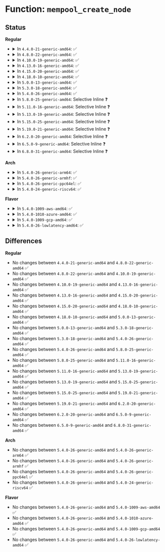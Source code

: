 # Function: <code>mempool_create_node</code>

## Status
<b>Regular</b>
<ul>
<li>
<details>
<summary>In <code>4.4.0-21-generic-amd64</code>: ✅</summary>

```c
mempool_t * mempool_create_node(int min_nr, mempool_alloc_t * alloc_fn, mempool_free_t * free_fn, void * pool_data, gfp_t gfp_mask, int node_id)
```

```json
{
  "name": "mempool_create_node",
  "collision_type": "Unique Global",
  "inline_type": "No",
  "funcs": [
    {
      "addr": 18446744071580484240,
      "name": "mempool_create_node",
      "external": true,
      "loc": "mm/mempool.c:187",
      "file": "mm/mempool.c",
      "inline": "seen, unknown",
      "caller_inline": [],
      "caller_func": [
        "mm/mempool.c:mempool_create",
        "block/blk-core.c:blk_init_rl"
      ]
    }
  ],
  "symbols": [
    {
      "addr": 18446744071580484240,
      "name": "mempool_create_node",
      "section": ".text",
      "bind": "STB_GLOBAL",
      "size": 354
    }
  ]
}
```
</details>
</li>
<li>
<details>
<summary>In <code>4.8.0-22-generic-amd64</code>: ✅</summary>

```c
mempool_t * mempool_create_node(int min_nr, mempool_alloc_t * alloc_fn, mempool_free_t * free_fn, void * pool_data, gfp_t gfp_mask, int node_id)
```

```json
{
  "name": "mempool_create_node",
  "collision_type": "Unique Global",
  "inline_type": "No",
  "funcs": [
    {
      "addr": 18446744071580566176,
      "name": "mempool_create_node",
      "external": true,
      "loc": "mm/mempool.c:183",
      "file": "mm/mempool.c",
      "inline": "seen, unknown",
      "caller_inline": [],
      "caller_func": [
        "mm/mempool.c:mempool_create",
        "block/blk-core.c:blk_init_rl"
      ]
    }
  ],
  "symbols": [
    {
      "addr": 18446744071580566176,
      "name": "mempool_create_node",
      "section": ".text",
      "bind": "STB_GLOBAL",
      "size": 343
    }
  ]
}
```
</details>
</li>
<li>
<details>
<summary>In <code>4.10.0-19-generic-amd64</code>: ✅</summary>

```c
mempool_t * mempool_create_node(int min_nr, mempool_alloc_t * alloc_fn, mempool_free_t * free_fn, void * pool_data, gfp_t gfp_mask, int node_id)
```

```json
{
  "name": "mempool_create_node",
  "collision_type": "Unique Global",
  "inline_type": "No",
  "funcs": [
    {
      "addr": 18446744071580632576,
      "name": "mempool_create_node",
      "external": true,
      "loc": "mm/mempool.c:183",
      "file": "mm/mempool.c",
      "inline": "seen, unknown",
      "caller_inline": [],
      "caller_func": [
        "mm/mempool.c:mempool_create",
        "block/blk-core.c:blk_init_rl"
      ]
    }
  ],
  "symbols": [
    {
      "addr": 18446744071580632576,
      "name": "mempool_create_node",
      "section": ".text",
      "bind": "STB_GLOBAL",
      "size": 343
    }
  ]
}
```
</details>
</li>
<li>
<details>
<summary>In <code>4.13.0-16-generic-amd64</code>: ✅</summary>

```c
mempool_t * mempool_create_node(int min_nr, mempool_alloc_t * alloc_fn, mempool_free_t * free_fn, void * pool_data, gfp_t gfp_mask, int node_id)
```

```json
{
  "name": "mempool_create_node",
  "collision_type": "Unique Global",
  "inline_type": "No",
  "funcs": [
    {
      "addr": 18446744071580660240,
      "name": "mempool_create_node",
      "external": true,
      "loc": "mm/mempool.c:183",
      "file": "mm/mempool.c",
      "inline": "seen, unknown",
      "caller_inline": [],
      "caller_func": [
        "mm/mempool.c:mempool_create",
        "block/blk-core.c:blk_init_rl",
        "block/blk-core.c:blk_init_rl"
      ]
    }
  ],
  "symbols": [
    {
      "addr": 18446744071580660240,
      "name": "mempool_create_node",
      "section": ".text",
      "bind": "STB_GLOBAL",
      "size": 324
    }
  ]
}
```
</details>
</li>
<li>
<details>
<summary>In <code>4.15.0-20-generic-amd64</code>: ✅</summary>

```c
mempool_t * mempool_create_node(int min_nr, mempool_alloc_t * alloc_fn, mempool_free_t * free_fn, void * pool_data, gfp_t gfp_mask, int node_id)
```

```json
{
  "name": "mempool_create_node",
  "collision_type": "Unique Global",
  "inline_type": "No",
  "funcs": [
    {
      "addr": 18446744071580745248,
      "name": "mempool_create_node",
      "external": true,
      "loc": "mm/mempool.c:184",
      "file": "mm/mempool.c",
      "inline": "seen, unknown",
      "caller_inline": [],
      "caller_func": [
        "mm/mempool.c:mempool_create"
      ]
    }
  ],
  "symbols": [
    {
      "addr": 18446744071580745248,
      "name": "mempool_create_node",
      "section": ".text",
      "bind": "STB_GLOBAL",
      "size": 353
    }
  ]
}
```
</details>
</li>
<li>
<details>
<summary>In <code>4.18.0-10-generic-amd64</code>: ✅</summary>

```c
mempool_t * mempool_create_node(int min_nr, mempool_alloc_t * alloc_fn, mempool_free_t * free_fn, void * pool_data, gfp_t gfp_mask, int node_id)
```

```json
{
  "name": "mempool_create_node",
  "collision_type": "Unique Global",
  "inline_type": "No",
  "funcs": [
    {
      "addr": 18446744071580881184,
      "name": "mempool_create_node",
      "external": true,
      "loc": "mm/mempool.c:256",
      "file": "mm/mempool.c",
      "inline": "seen, unknown",
      "caller_inline": [],
      "caller_func": [
        "mm/mempool.c:mempool_create"
      ]
    }
  ],
  "symbols": [
    {
      "addr": 18446744071580881184,
      "name": "mempool_create_node",
      "section": ".text",
      "bind": "STB_GLOBAL",
      "size": 183
    }
  ]
}
```
</details>
</li>
<li>
<details>
<summary>In <code>5.0.0-13-generic-amd64</code>: ✅</summary>

```c
mempool_t * mempool_create_node(int min_nr, mempool_alloc_t * alloc_fn, mempool_free_t * free_fn, void * pool_data, gfp_t gfp_mask, int node_id)
```

```json
{
  "name": "mempool_create_node",
  "collision_type": "Unique Global",
  "inline_type": "No",
  "funcs": [
    {
      "addr": 18446744071580954496,
      "name": "mempool_create_node",
      "external": true,
      "loc": "mm/mempool.c:257",
      "file": "mm/mempool.c",
      "inline": "seen, unknown",
      "caller_inline": [],
      "caller_func": [
        "mm/mempool.c:mempool_create"
      ]
    }
  ],
  "symbols": [
    {
      "addr": 18446744071580954496,
      "name": "mempool_create_node",
      "section": ".text",
      "bind": "STB_GLOBAL",
      "size": 186
    }
  ]
}
```
</details>
</li>
<li>
<details>
<summary>In <code>5.3.0-18-generic-amd64</code>: ✅</summary>

```c
mempool_t * mempool_create_node(int min_nr, mempool_alloc_t * alloc_fn, mempool_free_t * free_fn, void * pool_data, gfp_t gfp_mask, int node_id)
```

```json
{
  "name": "mempool_create_node",
  "collision_type": "Unique Global",
  "inline_type": "No",
  "funcs": [
    {
      "addr": 18446744071581049728,
      "name": "mempool_create_node",
      "external": true,
      "loc": "mm/mempool.c:261",
      "file": "mm/mempool.c",
      "inline": "seen, unknown",
      "caller_inline": [],
      "caller_func": [
        "mm/mempool.c:mempool_create"
      ]
    }
  ],
  "symbols": [
    {
      "addr": 18446744071581049728,
      "name": "mempool_create_node",
      "section": ".text",
      "bind": "STB_GLOBAL",
      "size": 189
    }
  ]
}
```
</details>
</li>
<li>
<details>
<summary>In <code>5.4.0-26-generic-amd64</code>: ✅</summary>

```c
mempool_t * mempool_create_node(int min_nr, mempool_alloc_t * alloc_fn, mempool_free_t * free_fn, void * pool_data, gfp_t gfp_mask, int node_id)
```

```json
{
  "name": "mempool_create_node",
  "collision_type": "Unique Global",
  "inline_type": "No",
  "funcs": [
    {
      "addr": 18446744071581105392,
      "name": "mempool_create_node",
      "external": true,
      "loc": "mm/mempool.c:261",
      "file": "mm/mempool.c",
      "inline": "seen, unknown",
      "caller_inline": [],
      "caller_func": [
        "mm/mempool.c:mempool_create"
      ]
    }
  ],
  "symbols": [
    {
      "addr": 18446744071581105392,
      "name": "mempool_create_node",
      "section": ".text",
      "bind": "STB_GLOBAL",
      "size": 189
    }
  ]
}
```
</details>
</li>
<li>
<details>
<summary>In <code>5.8.0-25-generic-amd64</code>: Selective Inline ❓</summary>

```c
mempool_t * mempool_create_node(int min_nr, mempool_alloc_t * alloc_fn, mempool_free_t * free_fn, void * pool_data, gfp_t gfp_mask, int node_id)
```

```json
{
  "name": "mempool_create_node",
  "collision_type": "Unique Global",
  "inline_type": "Selective",
  "funcs": [
    {
      "addr": 18446744071581288693,
      "name": "mempool_create_node",
      "external": true,
      "loc": "mm/mempool.c:261",
      "file": "mm/mempool.c",
      "inline": "not declared, inlined",
      "caller_inline": [
        "mm/mempool.c:mempool_create"
      ],
      "caller_func": []
    }
  ],
  "symbols": [
    {
      "addr": 18446744071581288032,
      "name": "mempool_create_node",
      "section": ".text",
      "bind": "STB_GLOBAL",
      "size": 189
    }
  ]
}
```
</details>
</li>
<li>
<details>
<summary>In <code>5.11.0-16-generic-amd64</code>: Selective Inline ❓</summary>

```c
mempool_t * mempool_create_node(int min_nr, mempool_alloc_t * alloc_fn, mempool_free_t * free_fn, void * pool_data, gfp_t gfp_mask, int node_id)
```

```json
{
  "name": "mempool_create_node",
  "collision_type": "Unique Global",
  "inline_type": "Selective",
  "funcs": [
    {
      "addr": 18446744071581332319,
      "name": "mempool_create_node",
      "external": true,
      "loc": "mm/mempool.c:259",
      "file": "mm/mempool.c",
      "inline": "not declared, inlined",
      "caller_inline": [
        "mm/mempool.c:mempool_create"
      ],
      "caller_func": []
    }
  ],
  "symbols": [
    {
      "addr": 18446744071581332080,
      "name": "mempool_create_node",
      "section": ".text",
      "bind": "STB_GLOBAL",
      "size": 189
    }
  ]
}
```
</details>
</li>
<li>
<details>
<summary>In <code>5.13.0-19-generic-amd64</code>: Selective Inline ❓</summary>

```c
mempool_t * mempool_create_node(int min_nr, mempool_alloc_t * alloc_fn, mempool_free_t * free_fn, void * pool_data, gfp_t gfp_mask, int node_id)
```

```json
{
  "name": "mempool_create_node",
  "collision_type": "Unique Global",
  "inline_type": "Selective",
  "funcs": [
    {
      "addr": 18446744071581351615,
      "name": "mempool_create_node",
      "external": true,
      "loc": "mm/mempool.c:259",
      "file": "mm/mempool.c",
      "inline": "not declared, inlined",
      "caller_inline": [
        "mm/mempool.c:mempool_create"
      ],
      "caller_func": []
    }
  ],
  "symbols": [
    {
      "addr": 18446744071581351376,
      "name": "mempool_create_node",
      "section": ".text",
      "bind": "STB_GLOBAL",
      "size": 189
    }
  ]
}
```
</details>
</li>
<li>
<details>
<summary>In <code>5.15.0-25-generic-amd64</code>: Selective Inline ❓</summary>

```c
mempool_t * mempool_create_node(int min_nr, mempool_alloc_t * alloc_fn, mempool_free_t * free_fn, void * pool_data, gfp_t gfp_mask, int node_id)
```

```json
{
  "name": "mempool_create_node",
  "collision_type": "Unique Global",
  "inline_type": "Selective",
  "funcs": [
    {
      "addr": 18446744071581598959,
      "name": "mempool_create_node",
      "external": true,
      "loc": "mm/mempool.c:261",
      "file": "mm/mempool.c",
      "inline": "not declared, inlined",
      "caller_inline": [
        "mm/mempool.c:mempool_create"
      ],
      "caller_func": []
    }
  ],
  "symbols": [
    {
      "addr": 18446744071581598640,
      "name": "mempool_create_node",
      "section": ".text",
      "bind": "STB_GLOBAL",
      "size": 267
    }
  ]
}
```
</details>
</li>
<li>
<details>
<summary>In <code>5.19.0-21-generic-amd64</code>: Selective Inline ❓</summary>

```c
mempool_t * mempool_create_node(int min_nr, mempool_alloc_t * alloc_fn, mempool_free_t * free_fn, void * pool_data, gfp_t gfp_mask, int node_id)
```

```json
{
  "name": "mempool_create_node",
  "collision_type": "Unique Global",
  "inline_type": "Selective",
  "funcs": [
    {
      "addr": 18446744071581956884,
      "name": "mempool_create_node",
      "external": true,
      "loc": "mm/mempool.c:260",
      "file": "mm/mempool.c",
      "inline": "not declared, inlined",
      "caller_inline": [
        "mm/mempool.c:mempool_create"
      ],
      "caller_func": []
    }
  ],
  "symbols": [
    {
      "addr": 18446744071581956576,
      "name": "mempool_create_node",
      "section": ".text",
      "bind": "STB_GLOBAL",
      "size": 262
    }
  ]
}
```
</details>
</li>
<li>
<details>
<summary>In <code>6.2.0-20-generic-amd64</code>: Selective Inline ❓</summary>

```c
mempool_t * mempool_create_node(int min_nr, mempool_alloc_t * alloc_fn, mempool_free_t * free_fn, void * pool_data, gfp_t gfp_mask, int node_id)
```

```json
{
  "name": "mempool_create_node",
  "collision_type": "Unique Global",
  "inline_type": "Selective",
  "funcs": [
    {
      "addr": 18446744071582389444,
      "name": "mempool_create_node",
      "external": true,
      "loc": "mm/mempool.c:266",
      "file": "mm/mempool.c",
      "inline": "not declared, inlined",
      "caller_inline": [
        "mm/mempool.c:mempool_create"
      ],
      "caller_func": []
    }
  ],
  "symbols": [
    {
      "addr": 18446744071582389120,
      "name": "mempool_create_node",
      "section": ".text",
      "bind": "STB_GLOBAL",
      "size": 264
    }
  ]
}
```
</details>
</li>
<li>
<details>
<summary>In <code>6.5.0-9-generic-amd64</code>: Selective Inline ❓</summary>

```c
mempool_t * mempool_create_node(int min_nr, mempool_alloc_t * alloc_fn, mempool_free_t * free_fn, void * pool_data, gfp_t gfp_mask, int node_id)
```

```json
{
  "name": "mempool_create_node",
  "collision_type": "Unique Global",
  "inline_type": "Selective",
  "funcs": [
    {
      "addr": 18446744071582595204,
      "name": "mempool_create_node",
      "external": true,
      "loc": "mm/mempool.c:266",
      "file": "mm/mempool.c",
      "inline": "not declared, inlined",
      "caller_inline": [
        "mm/mempool.c:mempool_create"
      ],
      "caller_func": []
    }
  ],
  "symbols": [
    {
      "addr": 18446744071582594880,
      "name": "mempool_create_node",
      "section": ".text",
      "bind": "STB_GLOBAL",
      "size": 264
    }
  ]
}
```
</details>
</li>
<li>
<details>
<summary>In <code>6.8.0-31-generic-amd64</code>: Selective Inline ❓</summary>

```c
mempool_t * mempool_create_node(int min_nr, mempool_alloc_t * alloc_fn, mempool_free_t * free_fn, void * pool_data, gfp_t gfp_mask, int node_id)
```

```json
{
  "name": "mempool_create_node",
  "collision_type": "Unique Global",
  "inline_type": "Selective",
  "funcs": [
    {
      "addr": 18446744071582766425,
      "name": "mempool_create_node",
      "external": true,
      "loc": "mm/mempool.c:276",
      "file": "mm/mempool.c",
      "inline": "not declared, inlined",
      "caller_inline": [
        "mm/mempool.c:mempool_create"
      ],
      "caller_func": []
    }
  ],
  "symbols": [
    {
      "addr": 18446744071582766064,
      "name": "mempool_create_node",
      "section": ".text",
      "bind": "STB_GLOBAL",
      "size": 292
    }
  ]
}
```
</details>
</li>
</ul>
<b>Arch</b>
<ul>
<li>
<details>
<summary>In <code>5.4.0-26-generic-arm64</code>: ✅</summary>

```c
mempool_t * mempool_create_node(int min_nr, mempool_alloc_t * alloc_fn, mempool_free_t * free_fn, void * pool_data, gfp_t gfp_mask, int node_id)
```

```json
{
  "name": "mempool_create_node",
  "collision_type": "Unique Global",
  "inline_type": "No",
  "funcs": [
    {
      "addr": 18446603336492471032,
      "name": "mempool_create_node",
      "external": true,
      "loc": "mm/mempool.c:261",
      "file": "mm/mempool.c",
      "inline": "seen, unknown",
      "caller_inline": [],
      "caller_func": [
        "mm/mempool.c:mempool_create"
      ]
    }
  ],
  "symbols": [
    {
      "addr": 18446603336492471032,
      "name": "mempool_create_node",
      "section": ".text",
      "bind": "STB_GLOBAL",
      "size": 184
    }
  ]
}
```
</details>
</li>
<li>
<details>
<summary>In <code>5.4.0-26-generic-armhf</code>: ✅</summary>

```c
mempool_t * mempool_create_node(int min_nr, mempool_alloc_t * alloc_fn, mempool_free_t * free_fn, void * pool_data, gfp_t gfp_mask, int node_id)
```

```json
{
  "name": "mempool_create_node",
  "collision_type": "Unique Global",
  "inline_type": "No",
  "funcs": [
    {
      "addr": 3226347036,
      "name": "mempool_create_node",
      "external": true,
      "loc": "mm/mempool.c:261",
      "file": "mm/mempool.c",
      "inline": "seen, unknown",
      "caller_inline": [],
      "caller_func": [
        "mm/mempool.c:mempool_create"
      ]
    }
  ],
  "symbols": [
    {
      "addr": 3226347036,
      "name": "mempool_create_node",
      "section": ".text",
      "bind": "STB_GLOBAL",
      "size": 156
    }
  ]
}
```
</details>
</li>
<li>
<details>
<summary>In <code>5.4.0-26-generic-ppc64el</code>: ✅</summary>

```c
mempool_t * mempool_create_node(int min_nr, mempool_alloc_t * alloc_fn, mempool_free_t * free_fn, void * pool_data, gfp_t gfp_mask, int node_id)
```

```json
{
  "name": "mempool_create_node",
  "collision_type": "Unique Global",
  "inline_type": "No",
  "funcs": [
    {
      "addr": 13835058055285753808,
      "name": "mempool_create_node",
      "external": true,
      "loc": "mm/mempool.c:261",
      "file": "mm/mempool.c",
      "inline": "seen, unknown",
      "caller_inline": [],
      "caller_func": [
        "mm/mempool.c:mempool_create"
      ]
    }
  ],
  "symbols": [
    {
      "addr": 13835058055285753808,
      "name": "mempool_create_node",
      "section": ".text",
      "bind": "STB_GLOBAL",
      "size": 244
    }
  ]
}
```
</details>
</li>
<li>
<details>
<summary>In <code>5.4.0-24-generic-riscv64</code>: ✅</summary>

```c
mempool_t * mempool_create_node(int min_nr, mempool_alloc_t * alloc_fn, mempool_free_t * free_fn, void * pool_data, gfp_t gfp_mask, int node_id)
```

```json
{
  "name": "mempool_create_node",
  "collision_type": "Unique Global",
  "inline_type": "No",
  "funcs": [
    {
      "addr": 18446743936272540480,
      "name": "mempool_create_node",
      "external": true,
      "loc": "mm/mempool.c:261",
      "file": "mm/mempool.c",
      "inline": "seen, unknown",
      "caller_inline": [],
      "caller_func": [
        "mm/mempool.c:mempool_create"
      ]
    }
  ],
  "symbols": [
    {
      "addr": 18446743936272540480,
      "name": "mempool_create_node",
      "section": ".text",
      "bind": "STB_GLOBAL",
      "size": 156
    }
  ]
}
```
</details>
</li>
</ul>
<b>Flavor</b>
<ul>
<li>
<details>
<summary>In <code>5.4.0-1009-aws-amd64</code>: ✅</summary>

```c
mempool_t * mempool_create_node(int min_nr, mempool_alloc_t * alloc_fn, mempool_free_t * free_fn, void * pool_data, gfp_t gfp_mask, int node_id)
```

```json
{
  "name": "mempool_create_node",
  "collision_type": "Unique Global",
  "inline_type": "No",
  "funcs": [
    {
      "addr": 18446744071581074240,
      "name": "mempool_create_node",
      "external": true,
      "loc": "mm/mempool.c:261",
      "file": "mm/mempool.c",
      "inline": "seen, unknown",
      "caller_inline": [],
      "caller_func": [
        "mm/mempool.c:mempool_create",
        "drivers/nvme/host/pci.c:nvme_probe"
      ]
    }
  ],
  "symbols": [
    {
      "addr": 18446744071581074240,
      "name": "mempool_create_node",
      "section": ".text",
      "bind": "STB_GLOBAL",
      "size": 189
    }
  ]
}
```
</details>
</li>
<li>
<details>
<summary>In <code>5.4.0-1010-azure-amd64</code>: ✅</summary>

```c
mempool_t * mempool_create_node(int min_nr, mempool_alloc_t * alloc_fn, mempool_free_t * free_fn, void * pool_data, gfp_t gfp_mask, int node_id)
```

```json
{
  "name": "mempool_create_node",
  "collision_type": "Unique Global",
  "inline_type": "No",
  "funcs": [
    {
      "addr": 18446744071581021424,
      "name": "mempool_create_node",
      "external": true,
      "loc": "mm/mempool.c:261",
      "file": "mm/mempool.c",
      "inline": "seen, unknown",
      "caller_inline": [],
      "caller_func": [
        "mm/mempool.c:mempool_create",
        "drivers/nvme/host/pci.c:nvme_probe"
      ]
    }
  ],
  "symbols": [
    {
      "addr": 18446744071581021424,
      "name": "mempool_create_node",
      "section": ".text",
      "bind": "STB_GLOBAL",
      "size": 189
    }
  ]
}
```
</details>
</li>
<li>
<details>
<summary>In <code>5.4.0-1009-gcp-amd64</code>: ✅</summary>

```c
mempool_t * mempool_create_node(int min_nr, mempool_alloc_t * alloc_fn, mempool_free_t * free_fn, void * pool_data, gfp_t gfp_mask, int node_id)
```

```json
{
  "name": "mempool_create_node",
  "collision_type": "Unique Global",
  "inline_type": "No",
  "funcs": [
    {
      "addr": 18446744071581065440,
      "name": "mempool_create_node",
      "external": true,
      "loc": "mm/mempool.c:261",
      "file": "mm/mempool.c",
      "inline": "seen, unknown",
      "caller_inline": [],
      "caller_func": [
        "mm/mempool.c:mempool_create"
      ]
    }
  ],
  "symbols": [
    {
      "addr": 18446744071581065440,
      "name": "mempool_create_node",
      "section": ".text",
      "bind": "STB_GLOBAL",
      "size": 189
    }
  ]
}
```
</details>
</li>
<li>
<details>
<summary>In <code>5.4.0-26-lowlatency-amd64</code>: ✅</summary>

```c
mempool_t * mempool_create_node(int min_nr, mempool_alloc_t * alloc_fn, mempool_free_t * free_fn, void * pool_data, gfp_t gfp_mask, int node_id)
```

```json
{
  "name": "mempool_create_node",
  "collision_type": "Unique Global",
  "inline_type": "No",
  "funcs": [
    {
      "addr": 18446744071581126992,
      "name": "mempool_create_node",
      "external": true,
      "loc": "mm/mempool.c:261",
      "file": "mm/mempool.c",
      "inline": "seen, unknown",
      "caller_inline": [],
      "caller_func": [
        "mm/mempool.c:mempool_create"
      ]
    }
  ],
  "symbols": [
    {
      "addr": 18446744071581126992,
      "name": "mempool_create_node",
      "section": ".text",
      "bind": "STB_GLOBAL",
      "size": 189
    }
  ]
}
```
</details>
</li>
</ul>

## Differences
<b>Regular</b>
<ul>
<li>
No changes between <code>4.4.0-21-generic-amd64</code> and <code>4.8.0-22-generic-amd64</code> ✅
</li>
<li>
No changes between <code>4.8.0-22-generic-amd64</code> and <code>4.10.0-19-generic-amd64</code> ✅
</li>
<li>
No changes between <code>4.10.0-19-generic-amd64</code> and <code>4.13.0-16-generic-amd64</code> ✅
</li>
<li>
No changes between <code>4.13.0-16-generic-amd64</code> and <code>4.15.0-20-generic-amd64</code> ✅
</li>
<li>
No changes between <code>4.15.0-20-generic-amd64</code> and <code>4.18.0-10-generic-amd64</code> ✅
</li>
<li>
No changes between <code>4.18.0-10-generic-amd64</code> and <code>5.0.0-13-generic-amd64</code> ✅
</li>
<li>
No changes between <code>5.0.0-13-generic-amd64</code> and <code>5.3.0-18-generic-amd64</code> ✅
</li>
<li>
No changes between <code>5.3.0-18-generic-amd64</code> and <code>5.4.0-26-generic-amd64</code> ✅
</li>
<li>
No changes between <code>5.4.0-26-generic-amd64</code> and <code>5.8.0-25-generic-amd64</code> ✅
</li>
<li>
No changes between <code>5.8.0-25-generic-amd64</code> and <code>5.11.0-16-generic-amd64</code> ✅
</li>
<li>
No changes between <code>5.11.0-16-generic-amd64</code> and <code>5.13.0-19-generic-amd64</code> ✅
</li>
<li>
No changes between <code>5.13.0-19-generic-amd64</code> and <code>5.15.0-25-generic-amd64</code> ✅
</li>
<li>
No changes between <code>5.15.0-25-generic-amd64</code> and <code>5.19.0-21-generic-amd64</code> ✅
</li>
<li>
No changes between <code>5.19.0-21-generic-amd64</code> and <code>6.2.0-20-generic-amd64</code> ✅
</li>
<li>
No changes between <code>6.2.0-20-generic-amd64</code> and <code>6.5.0-9-generic-amd64</code> ✅
</li>
<li>
No changes between <code>6.5.0-9-generic-amd64</code> and <code>6.8.0-31-generic-amd64</code> ✅
</li>
</ul>
<b>Arch</b>
<ul>
<li>
No changes between <code>5.4.0-26-generic-amd64</code> and <code>5.4.0-26-generic-arm64</code> ✅
</li>
<li>
No changes between <code>5.4.0-26-generic-amd64</code> and <code>5.4.0-26-generic-armhf</code> ✅
</li>
<li>
No changes between <code>5.4.0-26-generic-amd64</code> and <code>5.4.0-26-generic-ppc64el</code> ✅
</li>
<li>
No changes between <code>5.4.0-26-generic-amd64</code> and <code>5.4.0-24-generic-riscv64</code> ✅
</li>
</ul>
<b>Flavor</b>
<ul>
<li>
No changes between <code>5.4.0-26-generic-amd64</code> and <code>5.4.0-1009-aws-amd64</code> ✅
</li>
<li>
No changes between <code>5.4.0-26-generic-amd64</code> and <code>5.4.0-1010-azure-amd64</code> ✅
</li>
<li>
No changes between <code>5.4.0-26-generic-amd64</code> and <code>5.4.0-1009-gcp-amd64</code> ✅
</li>
<li>
No changes between <code>5.4.0-26-generic-amd64</code> and <code>5.4.0-26-lowlatency-amd64</code> ✅
</li>
</ul>

